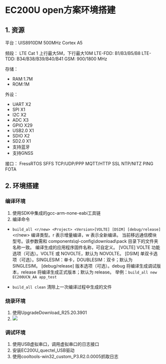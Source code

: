 # EC200U open方案环境搭建

## 1. 资源

平台：UIS8910DM 500MHz Cortex A5

频段：
LTE Cat 1 上行最大5M，下行最大10M
LTE-FDD: B1/B3/B5/B8
LTE-TDD: B34/B38/B39/B40/B41
GSM: 900/1800 MHz

存储：
- RAM:1.7M
- ROM:1M

外设：
- UART X2
- SPI X1
- I2C X2
- ADC X3
- GPIO X29
- USB2.0 X1
- SDIO X2
- SD2.0 X1
- 支持蓝牙
- 支持GNSS

接口：
FressRTOS
SFFS
TCP/UDP/PPP
MQTT/HTTP
SSL
NTP/NITZ
PING
FOTA


## 2. 环境搭建

### 编译环境
1. 使用SDK中集成的gcc-arm-none-eabi工具链
2. 编译命令
-  `build_all <r/new> <Project> <Version>[VOLTE] [DSIM] [debug/release]`
<r/new> 编译类型。r 表示增量编译，w 表示全新编译。
<Project>当前移远通信模块型号。该参数需和 components\ql-config\download\pack 目录下的文件夹名称一致。
<Version>编译生成的应用程序固件名称，可自定义。
[VOLTE] VOLTE 功能选项（可选）。VOLTE 或 NOVOLTE，默认为 NOVOLTE。
[DSIM] 单双卡选项（可选）。SINGLESIM：单卡，DOUBLESIM：双卡；默认为 SINGLESIM。
[debug/release] 版本选项（可选）。debug 将编译生成调试版本，release 将编译生成正式版本；默认为 release。
举例：`build_all new EC200UCN_AA app_test`

- `build_all clean`
清除上一次编译过程中生成的文件


### 烧录环境

1. 使用UpgradeDownload_R25.20.3901
2. ![](C:/Users/ta/Pictures/Camera%20Roll/%E7%BC%96%E8%AF%91%E7%BB%93%E6%9E%9C.png)

### 调试环境

1. 使用USB虚拟串口，调用虚拟串口的日志接口
2. 安装EC200U_quectel_USB驱动
3. 使用cooltools-win32_custom_P3.R2.0.0005抓取日志

